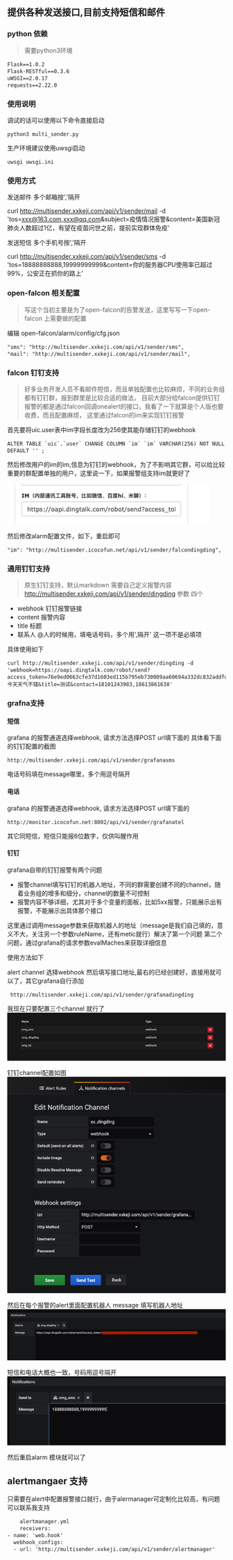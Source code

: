 ## 提供各种发送接口,目前支持短信和邮件

### python 依赖
> 需要python3环境

```
Flask==1.0.2
Flask-RESTful==0.3.6
uWSGI==2.0.17
requests==2.22.0

```

### 使用说明
调试的话可以使用以下命令直接启动

    python3 multi_sender.py

生产环境建议使用uwsgi启动

    uwsgi uwsgi.ini


### 使用方式 

发送邮件
多个邮箱按','隔开

curl http://multisender.xxkeji.com/api/v1/sender/mail -d 'tos=xxx@163.com,xxx@qq.com&subject=疫情情况报警&content=美国新冠肺炎人数超过1亿，有望在疫苗问世之前，提前实现群体免疫'


发送短信
多个手机号按','隔开

curl http://multisender.xxkeji.com/api/v1/sender/sms -d 'tos=18888888888,19999999999&content=你的服务器CPU使用率已超过99%，公安正在抓你的路上'

### open-falcon 相关配置
> 写这个当初主要是为了open-falcon的告警发送，这里写写一下open-falcon 上需要做的配置

编辑 open-falcon/alarm/config/cfg.json

```
"sms": "http://multisender.xxkeji.com/api/v1/sender/sms",
"mail": "http://multisender.xxkeji.com/api/v1/sender/mail",

```

### falcon 钉钉支持
> 好多业务开发人员不看邮件短信，而且单独配置也比较麻烦，不同的业务组都有钉钉群，报到群里是比较合适的做法，
目前大部分给falcon提供钉钉报警的都是通过falcon回调onealert的接口，我看了一下就算是个人版也要收费，而且配置麻烦，
这里通过falcon的im来实现钉钉报警

首先要将uic.user表中im字段长度改为256使其能存储钉钉的webhook

    ALTER TABLE `uic`.`user` CHANGE COLUMN `im` `im` VARCHAR(256) NOT NULL DEFAULT '' ;

然后修改用户的im的im,信息为钉钉的webhook，为了不影响其它群，可以给比较重要的群配置单独的用户，这里说一下，如果报警组支持im就更好了

![](https://raw.githubusercontent.com/colder219/picbed/master/images/xvx2020-04-0214.30.59.jpg)

然后修改alarm配置文件，如下，重启即可

    "im": "http://multisender.icocofun.net/api/v1/sender/falcondingding",


### 通用钉钉支持
> 原生钉钉支持，默认markdown 需要自己定义报警内容
http://multisender.xxkeji.com/api/v1/sender/dingding
参数 四个
* webhook 钉钉报警链接
* content 报警内容
* title 标题
* 联系人 @人的时候用，填电话号码，多个用',隔开' 这一项不是必填项

具体使用如下

    curl http://multisender.xxkeji.com/api/v1/sender/dingding -d 'webhook=https://oapi.dingtalk.com/robot/send?access_token=76e9ed0663cfe37d1603ed115b795eb730009aa60694a332dc832addfd4c3c35&content=今天天气不错&title=测试&contact=18101243983,18613861638'

    

### grafna支持

#### 短信
grafana 的报警通道选择webhook, 请求方法选择POST  url填下面的 具体看下面的钉钉配置的截图

    http://multisender.xxkeji.com/api/v1/sender/grafanasms
    

电话号码填在message哪里，多个用逗号隔开


#### 电话
grafana 的报警通道选择webhook, 请求方法选择POST  url填下面的

    http://monitor.icocofun.net:8002/api/v1/sender/grafanatel

其它同短信，短信只能报6位数字，仅供叫醒作用
    


#### 钉钉
grafana自带的钉钉报警有两个问题

* 报警channel填写钉钉的机器人地址，不同的群需要创建不同的channel，随着业务组的增多和细分，channel的数量不可控制
* 报警内容不够详细，尤其对于多个变量的面板，比如5xx报警，只能展示出有报警，不能展示出具体那个接口

这里通过调用message参数来获取机器人的地址（message是我们自己填的，意义不大，关注另一个参数ruleName，还有metic就行）解决了第一个问题
第二个问题，通过grafana的请求参数evalMaches来获取详细信息

使用方法如下

alert channel 选择webhook 然后填写接口地址,最右的已经创建好，直接用就可以了，其它grafana自行添加

     http://multisender.xxkeji.com/api/v1/sender/grafanadingding
     
我现在只要配置三个channel 就行了
![](https://raw.githubusercontent.com/colder219/picbed/master/images/xvx2020-04-0216.10.59.jpg)

     
钉钉channel配置如图
![](https://raw.githubusercontent.com/colder219/picbed/master/images/xvx2020-04-0216.13.02.jpg)

然后在每个报警的alert里面配置机器人
message 填写机器人地址
![](https://raw.githubusercontent.com/colder219/picbed/master/images/xvx2020-04-0216.14.40.jpg)

短信和电话大概也一致，号码用逗号隔开
![](https://raw.githubusercontent.com/colder219/picbed/master/images/xvx2020-04-0216.17.40.jpg)

然后重启alarm 模块就可以了

## alertmangaer 支持

只需要在alert中配置报警接口就行，由于alermanager可定制化比较高，有问题可以联系我支持
```
    alertmanager.yml
    receivers:
- name: 'web.hook'
  webhook_configs:
  - url: 'http://multisender.xxkeji.com/api/v1/sender/alertmanager'
```
    


